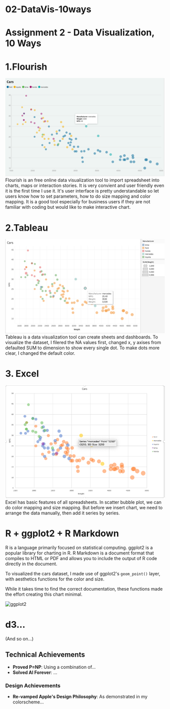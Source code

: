 # 02-DataVis-10ways

Assignment 2 - Data Visualization, 10 Ways  
===

# 1.Flourish

![fourish](img/Fourish.png)
Flourish is an free online data visualization tool to import spreadsheet into charts, maps or interaction stories. It is very convient and user friendly even it is the first time I use it. It's user interface is pretty understandable so let users know how to set parameters, how to do size mapping and color mapping. It is a good tool especially for business users if they are not familiar with coding but would like to make interactive chart.


# 2.Tableau

![tableau](img/Tableau.png)
Tableau is a data visualization tool can create sheets and dashboards. To visualize the dataset, I filered the NA values first, changed x, y axises from defaulted SUM to dimension to show every single dot. To make dots more clear, I changed the default color.

# 3. Excel
![excel](img/Excel.png)
Excel has basic features of all spreadsheets. In scatter bubble plot, we can do color mapping and size mapping. But before we insert chart, we need to arrange the data manually, then add it series by series. 

# R + ggplot2 + R Markdown

R is a language primarily focused on statistical computing.
ggplot2 is a popular library for charting in R.
R Markdown is a document format that compiles to HTML or PDF and allows you to include the output of R code directly in the document.

To visualized the cars dataset, I made use of ggplot2's `geom_point()` layer, with aesthetics functions for the color and size.

While it takes time to find the correct documentation, these functions made the effort creating this chart minimal.

![ggplot2](img/ggplot2.png)

# d3...

(And so on...)


## Technical Achievements
- **Proved P=NP**: Using a combination of...
- **Solved AI Forever**: ...

### Design Achievements
- **Re-vamped Apple's Design Philosophy**: As demonstrated in my colorscheme...
